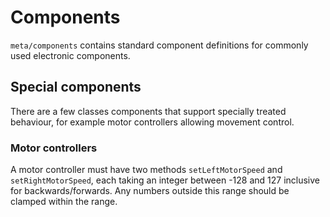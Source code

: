 
# Components

`meta/components` contains standard component definitions for commonly used
electronic components.

## Special components

There are a few classes components that support specially treated behaviour,
for example motor controllers allowing movement control.

### Motor controllers

A motor controller must have two methods `setLeftMotorSpeed` and
`setRightMotorSpeed`, each taking an integer between -128 and 127 inclusive for
backwards/forwards. Any numbers outside this range should be clamped within the
range.
